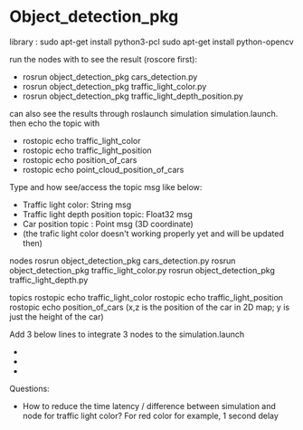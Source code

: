 # Object_detection_pkg

library : sudo apt-get install python3-pcl
	sudo apt-get install python-opencv


run the nodes with to see the result (roscore first):
-	rosrun object_detection_pkg cars_detection.py
-	rosrun object_detection_pkg traffic_light_color.py
-	rosrun object_detection_pkg traffic_light_depth_position.py


can also see the results through roslaunch simulation simulation.launch.
then echo the topic with 
-	rostopic echo traffic_light_color
-	rostopic echo traffic_light_position
-	rostopic echo position_of_cars
-	rostopic echo point_cloud_position_of_cars

Type and how see/access the topic msg like below:
-	Traffic light color: String msg 
-	Traffic light depth position topic: Float32 msg 
-	Car position topic : Point msg (3D coordinate) 
-	(the trafic light color doesn't working properly yet and will be updated then)



nodes
rosrun object_detection_pkg cars_detection.py
rosrun object_detection_pkg traffic_light_color.py
rosrun object_detection_pkg traffic_light_depth.py

topics
rostopic echo traffic_light_color
rostopic echo traffic_light_position
rostopic echo position_of_cars (x,z is the position of the car in 2D map; y is just the height of the car)

Add 3 below lines to integrate 3 nodes to the simulation.launch
-	<node name="cars_detection_node" pkg="object_detection_pkg" type="cars_detection.py" />
-	<node name="traffic_light_color_node" pkg="object_detection_pkg" type="traffic_light_color.py" />
-	<node name="traffic_light_position_node" pkg="object_detection_pkg" type="traffic_light_depth_position.py" />

Questions:
- How to reduce the time latency / difference between simulation and node for traffic light color? For red color for example, 1 second delay

